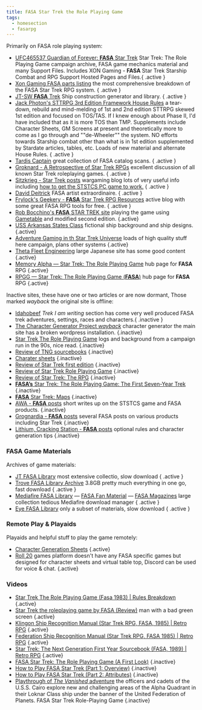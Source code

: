 ```yaml
---
title: FASA Star Trek the Role Playing Game
tags: 
  - homesection
  - fasarpg
---
```

Primarily on FASA role playing system:

- [UFC465537 Guardian of Forever: **FASA** Star Trek](https://ufc465537.neocities.org/) Star Trek: The Role Playing Game campaign archive, FASA game mechanics material and many Support Files. Includes XON Gaming - **FASA** Star Trek Starship Combat and RPG Support Hosted Pages and Files.{ .active }
- [Xon Gaming FASA parts listing](https://ufc465537.neocities.org/resources/xon/TheFasaListing/index.html) the most comprehensive breakdown of the FASA Star Trek RPG system. { .active }
- [JT-SW **FASA** Trek](http://www.jt-sw.com/ststcs/) Ship construction generator and library. { .active }
- [Jack Photon's STTRPG 3rd Edition Framework House Rules](http://www.jackphoton.space/) a tear-down, rebuild and mind-melding of 1st and 2nd edition STTRPG skewed 1st edition and focused on TOS/TAS. If I knew enough about Phase II, I'd have included that as it is more TOS than TMP. Supplements include Character Sheets, GM Screens at present and theoretically more to come as I go through and ""de-Wheeler"" the system. NO efforts towards Starship combat other than what is in 1st edition supplemented by Stardate articles, tables, etc. Loads of new material and alternate House Rules. { .active }
- [Tardis Captain](http://tardiscaptain.com/2021/03/24/fasa-catalogs-from-my-collection/) great collection of FASA catalog scans. { .active }
- [Groknard - A Retrospective of Star Trek RPGs](http://groknard.blogspot.com/) excellent discussion of all known Star Trek roleplaying games. { .active }
- [Sitzkrieg - Star Trek posts](http://sitzkrieg.blogspot.com/search/label/Star%20Trek) wargaming blog lots of very useful info including [how to get the STSTCS PC game to work.](http://sitzkrieg.blogspot.com/2018/10/gaming-like-its-1989-installing-fasa.html) { .active }
- [David Deitrick](https://davidr3deitrick.wordpress.com/category/star-trek/) FASA artist extraordinaire. { .active }
- [Frylock's Geekery - **FASA** Star Trek RPG Resources](https://gsllcblog.com/fasa-star-trek-rpg-resources/) active blog with some great FASA RPG tools for free. { .active }
- [Rob Bocchino's **FASA** STAR TREK site](https://rob-bocchino.net/FASA_Star_Trek/Home.html) playing the game using [Gametable](https://sourceforge.net/projects/gameniantabele/) and modified second edition. {.active}
- [USS Arkansas States Class](http://uss-arkansas-states-class.yolasite.com/) fictional ship background and ship designs. {.active}
- [Adventure Gaming in th Star Trek Universe](http://www.coldnorth.com/owen/game/startrekuniverse.htm) loads of high quality stuff here campaign, plans other systems {.active}
- [Theta Fleet Engineering](https://engineering.thetafleet.net/manuals.html) large Japanese site has some good content {.active}
- [Memory Alpha &mdash; Star Trek: The Role Playing Game](https://memory-alpha.fandom.com/wiki/Star_Trek:_The_Role_Playing_Game#Gaming_miniatures) hub page for **FASA** RPG {.active}
- [RPGG &mdash; Star Trek: The Role Playing Game (**FASA**)](https://rpggeek.com/rpg/353/star-trek-role-playing-game-fasa) hub page for **FASA** RPG {.active}

Inactive sites, these have one or two articles or are now dormant, Those marked *wayback* the original site is offline:

- [Idahobeef](http://idahobeef.yolasite.com/) *Trek I am writing* section has come very well produced FASA trek adventures, settings, races and characters.{ .inactive }
- [The Character Generator Project *wayback*](https://web.archive.org/web/20200708201508id/http://www.fasastartrek.com/) character generator the main site has a broken wordpress installation. {.inactive}
- [Star Trek The Role Playing Game](http://www.karridian.net/startrek.html) logs and background from a campaign run in the 90s, nice read. {.inactive}
- [Review of TNG sourcebooks](https://vakarangi.blogspot.com/search/label/FASA) {.inactive}
- [Charater sheets](http://www.mad-irishman.net/pub_fasatrek.html) {.inactive}
- [Review of Star Trek first edition](https://wgamingresource.proboards.com/thread/7343/fasa-star-trek-1st-edition) {.inactive}
- [Review of Star Trek Role Playing Game](https://19thlevel.blogspot.com/2012/09/rpg-review-star-trek-role-playing-game.html) {.inactive}
- [Review of Star Trek: The RPG](https://writeups.letsyouandhimfight.com/hulk-smash/star-trek-the-rpg/) {.inactive}
- [**FASA’s** Star Trek: The Role Playing Game: The First Seven-Year Trek](https://jeffreyharlan.com/2019/01/05/fasa-star-trek-rpg/) {.inactive}
- [**FASA** Star Trek: Maps](https://www.enworld.org/threads/fasa-star-trek-maps.334672/?fbclid=IwAR1-aDa1bhcxJcUR4V86zNZ8vry1W3jDPH1JTy8rIV345_-pQ1jVEwwdnlw)  {.inactive}
- [AWA - **FASA** posts](https://www.americanwargamersassociation.com/search/label/FASA) short writes up on the STSTCS game and FASA products. {.inactive}
- [Grognardia - **FASA** posts](https://grognardia.blogspot.com/search/label/fasa) several FASA posts on various products including Star Trek {.inactive}
- [Lithium, Cracking Station - **FASA** posts](http://lithiumcrackingstation.blogspot.com/search/label/FASA%20Star%20Trek%20RPG) optional rules and character generation tips {.inactive}

### FASA Game Materials

Archives of game materials:

- [JT FASA Library](http://www.jt-sw.com/ststcs/docs.nsf) most extensive collectio, slow download { .active }
- [Trove FASA Library Archive](https://mega.nz/file/7lVWCRxa#rYI5mfn8zhuAdbsHT1MV1OqR5DbFOzx3WJkpcKcyG44) 3.8GB pretty much everything in one go, fast download { .active }
- [Mediafire FASA Library](https://www.mediafire.com/?h8zeny7kkee55) &mdash; [FASA Fan Material](https://www.mediafire.com/?gaz5qo95b4q4z) &mdash; [FASA Magazines](https://www.mediafire.com/?9len7udfm68q7) large collection tedious Mediafire download manager { .active }
- [Eye FASA Library](https://the-eye.eu/public/Books/rpg.rem.uz/Star%20Trek%20(FASA)/) only a subset of materials, slow download { .active }

### Remote Play & Playaids

Playaids and helpful stuff to play the game remotely:

- [Character Generation Sheets](https://github.com/ledlogic/fasa-star-trek) {.active}
- [Roll 20](https://roll20.net/) games platform doesn't have any FASA specific games but designed for character sheets and virtual table top, Discord can be used for voice & chat.  {.active}

### Videos

- [Star Trek The Role Playing Game (Fasa 1983) | Rules Breakdown](https://www.youtube.com/watch?v=wpOoD8HW6d0) {.active}
- [Star Trek the roleplaying game by FASA (Review)](https://www.youtube.com/watch?v=Mzxoho5iWY0) man with a bad green screen {.active}
- [Klingon Ship Recognition Manual (Star Trek RPG, FASA, 1985) | Retro RPG](https://www.youtube.com/watch?v=DG89A2QHsNs) {.active}
- [Federation Ship Recognition Manual (Star Trek RPG, FASA 1985) | Retro RPG](https://www.youtube.com/watch?v=WyOETLBBdbo) {.active}
- [Star Trek: The Next Generation First Year Sourcebook (FASA, 1989) | Retro RPG](https://www.youtube.com/watch?v=QnrmrM0nEeA) {.active}
- [FASA Star Trek: The Role Playing Game (A First Look)](https://www.youtube.com/watch?v=pf9YaMOHmcc) {.inactive}
- [How to Play FASA Star Trek (Part 1: Overview)](https://www.youtube.com/watch?v=IlvACwIjTTU) {.inactive}
- [How to Play FASA Star Trek (Part 2: Attributes)](https://www.youtube.com/watch?v=EPRpN7Xhb4U) {.inactive}
- [Playthrough of *The Vanished* adventure](https://www.youtube.com/playlist?list=PL4CE655FFFC0D3271) the officers and cadets of the U.S.S. Cairo explore new and challenging areas of the Alpha Quadrant in their Loknar Class ship under the banner of the United Federation of Planets. FASA Star Trek Role-Playing Game {.inactive}



